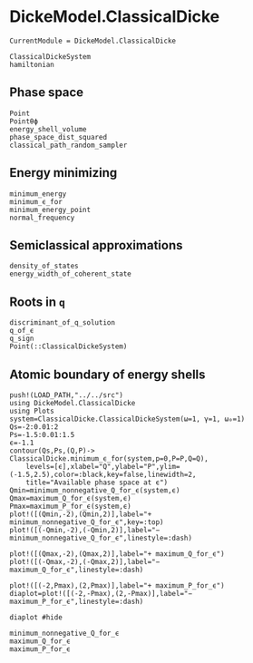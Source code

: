 # DickeModel.ClassicalDicke
```@meta
CurrentModule = DickeModel.ClassicalDicke
```
```@docs 
ClassicalDickeSystem
hamiltonian
```

## Phase space
```@docs 
Point
Pointθϕ
energy_shell_volume
phase_space_dist_squared
classical_path_random_sampler
```

## Energy minimizing
```@docs 
minimum_energy
minimum_ϵ_for
minimum_energy_point
normal_frequency
```

## Semiclassical approximations
```@docs 
density_of_states
energy_width_of_coherent_state
```

## Roots in ``q``
```@docs 
discriminant_of_q_solution
q_of_ϵ
q_sign
Point(::ClassicalDickeSystem)
```
## Atomic boundary of energy shells

```@setup diagram
push!(LOAD_PATH,"../../src")
using DickeModel.ClassicalDicke
using Plots
system=ClassicalDicke.ClassicalDickeSystem(ω=1, γ=1, ω₀=1)
Qs=-2:0.01:2
Ps=-1.5:0.01:1.5
ϵ=-1.1
contour(Qs,Ps,(Q,P)-> ClassicalDicke.minimum_ϵ_for(system,p=0,P=P,Q=Q),
    levels=[ϵ],xlabel="Q",ylabel="P",ylim=(-1.5,2.5),color=:black,key=false,linewidth=2,
    title="Available phase space at ϵ")
Qmin=minimum_nonnegative_Q_for_ϵ(system,ϵ)
Qmax=maximum_Q_for_ϵ(system,ϵ)
Pmax=maximum_P_for_ϵ(system,ϵ)
plot!([(Qmin,-2),(Qmin,2)],label="+ minimum_nonnegative_Q_for_ϵ",key=:top)
plot!([(-Qmin,-2),(-Qmin,2)],label="− minimum_nonnegative_Q_for_ϵ",linestyle=:dash)

plot!([(Qmax,-2),(Qmax,2)],label="+ maximum_Q_for_ϵ")
plot!([(-Qmax,-2),(-Qmax,2)],label="− maximum_Q_for_ϵ",linestyle=:dash)

plot!([(-2,Pmax),(2,Pmax)],label="+ maximum_P_for_ϵ")
diaplot=plot!([(-2,-Pmax),(2,-Pmax)],label="− maximum_P_for_ϵ",linestyle=:dash)
```
```@example diagram
diaplot #hide
```

```@docs 
minimum_nonnegative_Q_for_ϵ
maximum_Q_for_ϵ
maximum_P_for_ϵ
```
